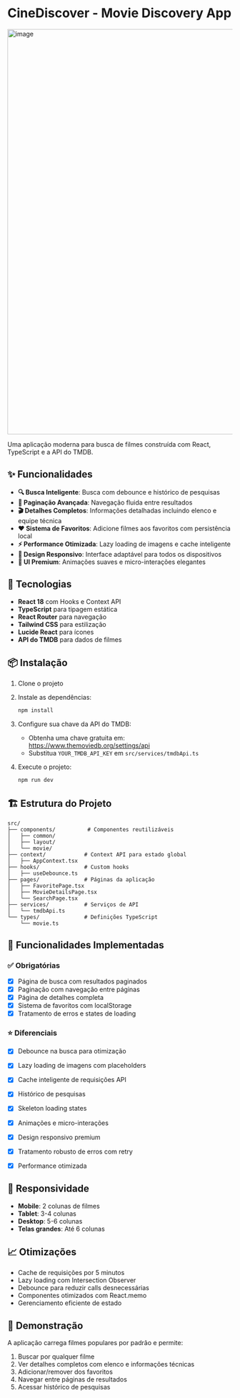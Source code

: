 # CineDiscover - Movie Discovery App
<img width="1919" height="907" alt="image" src="https://github.com/user-attachments/assets/372b6af7-052a-4003-b99b-90229ae09249" />


Uma aplicação moderna para busca de filmes construída com React, TypeScript e a API do TMDB.

## ✨ Funcionalidades

- **🔍 Busca Inteligente**: Busca com debounce e histórico de pesquisas
- **📄 Paginação Avançada**: Navegação fluida entre resultados
- **🎬 Detalhes Completos**: Informações detalhadas incluindo elenco e equipe técnica
- **❤️ Sistema de Favoritos**: Adicione filmes aos favoritos com persistência local
- **⚡ Performance Otimizada**: Lazy loading de imagens e cache inteligente
- **📱 Design Responsivo**: Interface adaptável para todos os dispositivos
- **🎨 UI Premium**: Animações suaves e micro-interações elegantes

## 🚀 Tecnologias

- **React 18** com Hooks e Context API
- **TypeScript** para tipagem estática
- **React Router** para navegação
- **Tailwind CSS** para estilização
- **Lucide React** para ícones
- **API do TMDB** para dados de filmes

## 📦 Instalação

1. Clone o projeto
2. Instale as dependências:
   ```bash
   npm install
   ```
3. Configure sua chave da API do TMDB:
   - Obtenha uma chave gratuita em: https://www.themoviedb.org/settings/api
   - Substitua `YOUR_TMDB_API_KEY` em `src/services/tmdbApi.ts`

4. Execute o projeto:
   ```bash
   npm run dev
   ```

## 🏗️ Estrutura do Projeto

```
src/
├── components/          # Componentes reutilizáveis
│   ├── common/
│   ├── layout/
│   └── movie/         
├── context/            # Context API para estado global
│   ├── AppContext.tsx
├── hooks/              # Custom hooks
│   ├── useDebounce.ts
├── pages/              # Páginas da aplicação
│   ├── FavoritePage.tsx
│   ├── MovieDetailsPage.tsx      
│   └── SearchPage.tsx
├── services/           # Serviços de API
│   └── tmdbApi.ts   
└── types/              # Definições TypeScript
    └── movie.ts
```

## 🎯 Funcionalidades Implementadas

### ✅ Obrigatórias
- [x] Página de busca com resultados paginados
- [x] Paginação com navegação entre páginas
- [x] Página de detalhes completa
- [x] Sistema de favoritos com localStorage
- [x] Tratamento de erros e states de loading

### ⭐ Diferenciais
- [x] Debounce na busca para otimização
- [x] Lazy loading de imagens com placeholders
- [x] Cache inteligente de requisições API
- [x] Histórico de pesquisas
- [x] Skeleton loading states
- [x] Animações e micro-interações
- [x] Design responsivo premium
- [x] Tratamento robusto de erros com retry
- [x] Performance otimizada


## 📱 Responsividade

- **Mobile**: 2 colunas de filmes
- **Tablet**: 3-4 colunas
- **Desktop**: 5-6 colunas
- **Telas grandes**: Até 6 colunas


## 📈 Otimizações

- Cache de requisições por 5 minutos
- Lazy loading com Intersection Observer
- Debounce para reduzir calls desnecessárias
- Componentes otimizados com React.memo
- Gerenciamento eficiente de estado

## 🎪 Demonstração

A aplicação carrega filmes populares por padrão e permite:
1. Buscar por qualquer filme
2. Ver detalhes completos com elenco e informações técnicas
3. Adicionar/remover dos favoritos
4. Navegar entre páginas de resultados
5. Acessar histórico de pesquisas
